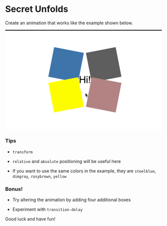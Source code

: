 # Secret Unfolds

Create an animation that works like the example shown below.

![secret](secret-unfolds.gif)

### Tips

-   `transform`

-   `relative` and `absolute` positioning will be useful here

-   If you want to use the same colors in the example, they are `steelblue`, `dimgray`, `rosybrown`, `yellow`

### Bonus!

-   Try altering the animation by adding four additional boxes

-   Experiment with `transition-delay`

Good luck and have fun!
